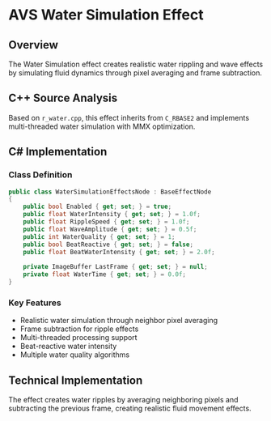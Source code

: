 # AVS Water Simulation Effect

## Overview
The Water Simulation effect creates realistic water rippling and wave effects by simulating fluid dynamics through pixel averaging and frame subtraction.

## C++ Source Analysis
Based on `r_water.cpp`, this effect inherits from `C_RBASE2` and implements multi-threaded water simulation with MMX optimization.

## C# Implementation

### Class Definition
```csharp
public class WaterSimulationEffectsNode : BaseEffectNode
{
    public bool Enabled { get; set; } = true;
    public float WaterIntensity { get; set; } = 1.0f;
    public float RippleSpeed { get; set; } = 1.0f;
    public float WaveAmplitude { get; set; } = 0.5f;
    public int WaterQuality { get; set; } = 1;
    public bool BeatReactive { get; set; } = false;
    public float BeatWaterIntensity { get; set; } = 2.0f;
    
    private ImageBuffer LastFrame { get; set; } = null;
    private float WaterTime { get; set; } = 0.0f;
}
```

### Key Features
- Realistic water simulation through neighbor pixel averaging
- Frame subtraction for ripple effects
- Multi-threaded processing support
- Beat-reactive water intensity
- Multiple water quality algorithms

## Technical Implementation
The effect creates water ripples by averaging neighboring pixels and subtracting the previous frame, creating realistic fluid movement effects.
